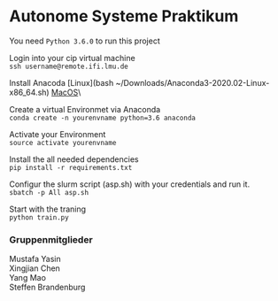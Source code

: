 # Autonome Systeme Praktikum
You need `Python 3.6.0` to  run this project

Login into your cip virtual machine\
`ssh username@remote.ifi.lmu.de`

Install Anacoda [Linux](bash ~/Downloads/Anaconda3-2020.02-Linux-x86_64.sh) [MacOS](https://docs.anaconda.com/anaconda/install/mac-os/)\

Create a virtual Environmet via Anaconda\
`conda create -n yourenvname python=3.6 anaconda`

Activate your Environment\
`source activate yourenvname`

Install the all needed dependencies\
`pip install -r requirements.txt`

Configur the slurm script (asp.sh) with your credentials and run it.\
`sbatch -p All asp.sh`

Start with the traning\
`python train.py`


### Gruppenmitglieder
Mustafa Yasin\
Xingjian Chen\
Yang Mao\
Steffen Brandenburg
